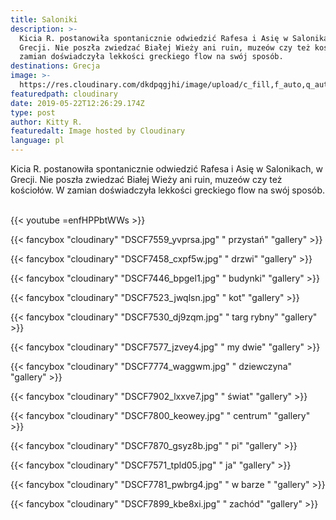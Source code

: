 ```yaml
---
title: Saloniki
description: >-
  Kicia R. postanowiła spontanicznie odwiedzić Rafesa i Asię w Salonikach, w
  Grecji. Nie poszła zwiedzać Białej Wieży ani ruin, muzeów czy też kościołów. W
  zamian doświadczyła lekkości greckiego flow na swój sposób. 
destinations: Grecja
image: >-
  https://res.cloudinary.com/dkdpqgjhi/image/upload/c_fill,f_auto,q_auto,w_300/v1558526323/DSCF7935_wtkmav.jpg
featuredpath: cloudinary
date: 2019-05-22T12:26:29.174Z
type: post
author: Kitty R.
featuredalt: Image hosted by Cloudinary
language: pl
---
```

Kicia R. postanowiła spontanicznie odwiedzić Rafesa i Asię w Salonikach, w Grecji. Nie poszła zwiedzać Białej Wieży ani ruin, muzeów czy też kościołów. W zamian doświadczyła lekkości greckiego flow na swój sposób. 

<br>{{< youtube =enfHPPbtWWs >}}</br>

{{< fancybox "cloudinary" "DSCF7559_yvprsa.jpg" "   przystań" "gallery" >}}

{{< fancybox "cloudinary" "DSCF7458_cxpf5w.jpg" "   drzwi" "gallery" >}}

{{< fancybox "cloudinary" "DSCF7446_bpgel1.jpg" "   budynki" "gallery" >}}

{{< fancybox "cloudinary" "DSCF7523_jwqlsn.jpg" "   kot" "gallery" >}}

{{< fancybox "cloudinary" "DSCF7530_dj9zqm.jpg" "   targ rybny" "gallery" >}}

{{< fancybox "cloudinary" "DSCF7577_jzvey4.jpg" "   my dwie" "gallery" >}}

{{< fancybox "cloudinary" "DSCF7774_waggwm.jpg" "   dziewczyna" "gallery" >}}

{{< fancybox "cloudinary" "DSCF7902_lxxve7.jpg" "   świat" "gallery" >}}

{{< fancybox "cloudinary" "DSCF7800_keowey.jpg" "   centrum" "gallery" >}}

{{< fancybox "cloudinary" "DSCF7870_gsyz8b.jpg" "   pi" "gallery" >}}

{{< fancybox "cloudinary" "DSCF7571_tpld05.jpg" "   ja" "gallery" >}}

{{< fancybox "cloudinary" "DSCF7781_pwbrg4.jpg" "   w barze " "gallery" >}}

{{< fancybox "cloudinary" "DSCF7899_kbe8xi.jpg" "   zachód" "gallery" >}}
